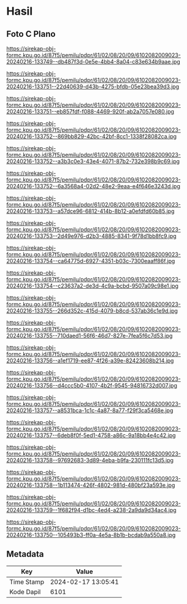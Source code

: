 # Hasil

## Foto C Plano

https://sirekap-obj-formc.kpu.go.id/87f5/pemilu/pdpr/61/02/08/20/09/6102082009023-20240216-133749--db487f3d-0e5e-4bb4-8a04-c83e634b9aae.jpg

https://sirekap-obj-formc.kpu.go.id/87f5/pemilu/pdpr/61/02/08/20/09/6102082009023-20240216-133751--22d40639-d43b-4275-bfdb-05e23bea39d3.jpg

https://sirekap-obj-formc.kpu.go.id/87f5/pemilu/pdpr/61/02/08/20/09/6102082009023-20240216-133751--eb857fdf-f088-4469-920f-ab2a7057e080.jpg

https://sirekap-obj-formc.kpu.go.id/87f5/pemilu/pdpr/61/02/08/20/09/6102082009023-20240216-133752--869bb829-42bc-42bf-8cc1-1338f28082ca.jpg

https://sirekap-obj-formc.kpu.go.id/87f5/pemilu/pdpr/61/02/08/20/09/6102082009023-20240216-133752--a3b3c0e3-43e4-4071-87b2-732e398b9c69.jpg

https://sirekap-obj-formc.kpu.go.id/87f5/pemilu/pdpr/61/02/08/20/09/6102082009023-20240216-133752--6a3568a4-02d2-48e2-9eaa-e4f646e3243d.jpg

https://sirekap-obj-formc.kpu.go.id/87f5/pemilu/pdpr/61/02/08/20/09/6102082009023-20240216-133753--a57dce96-6812-414b-8b12-a0efdfd60b85.jpg

https://sirekap-obj-formc.kpu.go.id/87f5/pemilu/pdpr/61/02/08/20/09/6102082009023-20240216-133753--2d49e976-d2b3-4885-8341-9f78d1bb8fc9.jpg

https://sirekap-obj-formc.kpu.go.id/87f5/pemilu/pdpr/61/02/08/20/09/6102082009023-20240216-133754--ca64775d-6927-4351-b03c-7300eaaff86f.jpg

https://sirekap-obj-formc.kpu.go.id/87f5/pemilu/pdpr/61/02/08/20/09/6102082009023-20240216-133754--c23637a2-de3d-4c9a-bcbd-9507a09c98e1.jpg

https://sirekap-obj-formc.kpu.go.id/87f5/pemilu/pdpr/61/02/08/20/09/6102082009023-20240216-133755--266d352c-415d-4079-b8cd-537ab36c1e9d.jpg

https://sirekap-obj-formc.kpu.go.id/87f5/pemilu/pdpr/61/02/08/20/09/6102082009023-20240216-133755--710daed1-56f6-46d7-827e-7fea5f6c7d53.jpg

https://sirekap-obj-formc.kpu.go.id/87f5/pemilu/pdpr/61/02/08/20/09/6102082009023-20240216-133756--a1ef1719-ee87-4f26-a39e-82423608b214.jpg

https://sirekap-obj-formc.kpu.go.id/87f5/pemilu/pdpr/61/02/08/20/09/6102082009023-20240216-133756--d4ccc5b0-4107-4b2f-9545-94816732d007.jpg

https://sirekap-obj-formc.kpu.go.id/87f5/pemilu/pdpr/61/02/08/20/09/6102082009023-20240216-133757--a8531bca-1c1c-4a87-8a77-f29f3ca5468e.jpg

https://sirekap-obj-formc.kpu.go.id/87f5/pemilu/pdpr/61/02/08/20/09/6102082009023-20240216-133757--6deb8f0f-5ed1-4758-a86c-9a18bb4e4c42.jpg

https://sirekap-obj-formc.kpu.go.id/87f5/pemilu/pdpr/61/02/08/20/09/6102082009023-20240216-133758--97692683-3d89-4eba-b9fa-230111fc13d5.jpg

https://sirekap-obj-formc.kpu.go.id/87f5/pemilu/pdpr/61/02/08/20/09/6102082009023-20240216-133758--1b113474-426f-4802-981d-480bf23a593e.jpg

https://sirekap-obj-formc.kpu.go.id/87f5/pemilu/pdpr/61/02/08/20/09/6102082009023-20240216-133759--1f682f94-d1bc-4ed4-a238-2a9da9d34ac4.jpg

https://sirekap-obj-formc.kpu.go.id/87f5/pemilu/pdpr/61/02/08/20/09/6102082009023-20240216-133750--105493b3-ff0a-4e5a-8b1b-bcdab9a550a8.jpg


## Metadata

| Key        | Value               |
| ---------- | ------------------- |
| Time Stamp | 2024-02-17 13:05:41 |
| Kode Dapil | 6101                |



